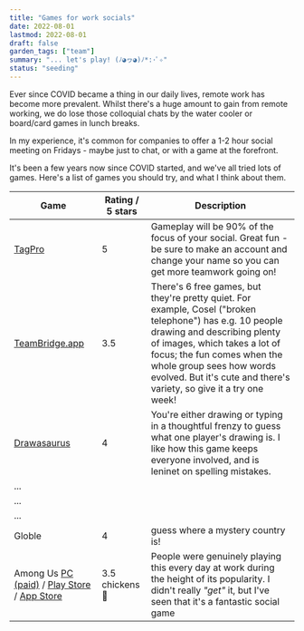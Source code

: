 ```yaml
---
title: "Games for work socials"
date: 2022-08-01
lastmod: 2022-08-01
draft: false
garden_tags: ["team"]
summary: "... let's play! (ﾉ◕ヮ◕)ﾉ*:･ﾟ✧"
status: "seeding"
---
```


Ever since COVID became a thing in our daily lives, remote work has become more prevalent. Whilst there's a huge amount to gain from remote working, we do lose those colloquial chats by the water cooler or board/card games in lunch breaks.

In my experience, it's common for companies to offer a 1-2 hour social meeting on Fridays - maybe just to chat, or with a game at the forefront.

It's been a few years now since COVID started, and we've all tried lots of games. Here's a list of games you should try, and what I think about them.

| Game           | Rating / 5 stars | Description |
|----------------|------------|-------------|
| [TagPro](https://tagpro.koalabeast.com/)         | 5          |    Gameplay will be 90% of the focus of your social. Great fun - be sure to make an account and change your name so you can get more teamwork going on!         |
| [TeamBridge.app](https://www.teambridge.app/) | 3.5        |     There's 6 free games, but they're pretty quiet. For example, Cosel ("broken telephone") has e.g. 10 people drawing and describing plenty of images, which takes a lot of focus; the fun comes when the whole group sees how words evolved. But it's cute and there's variety, so give it a try one week!         |
| [Drawasaurus](https://www.drawasaurus.org/)            |    4        |    You're either drawing or typing in a thoughtful frenzy to guess what one player's drawing is. I like how this game keeps everyone involved, and is leninet on spelling mistakes.         |
| ...            |            |             |
| ...            |            |             |
| ...            |            |             |
| Globle           |    4        |     guess where a mystery country is!         |
| Among Us [PC (paid)](https://store.steampowered.com/app/945360/Among_Us/) / [Play Store](https://play.google.com/store/apps/details?id=com.innersloth.spacemafia&hl=en_GB&gl=US) / [App Store](https://apps.apple.com/us/app/among-us/id1351168404)            |     3.5 chickens 🤷      |      People were genuinely playing this every day at work during the height of its popularity. I didn't really *"get"* it, but I've seen that it's a fantastic social game     |